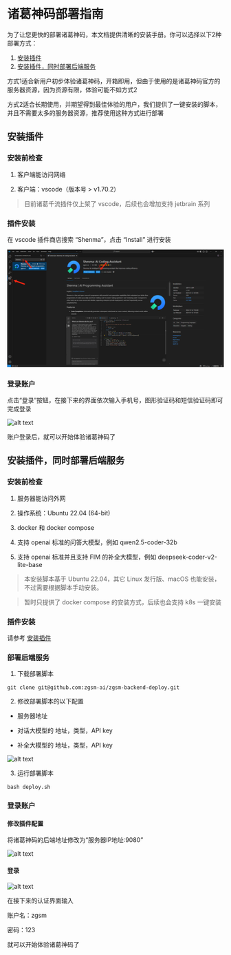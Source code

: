 # 诸葛神码部署指南

为了让您更快的部署诸葛神码，本文档提供清晰的安装手册。你可以选择以下2种部署方式：

1. [安装插件](#安装插件)
2. [安装插件，同时部署后端服务](#安装插件同时部署后端服务)

方式1适合新用户初步体验诸葛神码，开箱即用，但由于使用的是诸葛神码官方的服务器资源，因为资源有限，体验可能不如方式2

方式2适合长期使用，并期望得到最佳体验的用户，我们提供了一键安装的脚本，并且不需要太多的服务器资源，推荐使用这种方式进行部署

## 安装插件

### 安装前检查

1. 客户端能访问网络

2. 客户端：vscode（版本号 > v1.70.2）

> 目前诸葛千流插件仅上架了 vscode，后续也会增加支持 jetbrain 系列

### 插件安装

在 vscode 插件商店搜索 “Shenma”，点击 “Install” 进行安装

![alt text](/images/install/extensions.png)

### 登录账户

点击“登录”按钮，在接下来的界面依次输入手机号，图形验证码和短信验证码即可完成登录

![alt text](/images/install/login.png)

账户登录后，就可以开始体验诸葛神码了

## 安装插件，同时部署后端服务

### 安装前检查

1. 服务器能访问外网

2. 操作系统：Ubuntu 22.04 (64-bit)

3. docker 和 docker compose

4. 支持 openai 标准的问答大模型，例如 qwen2.5-coder-32b

5. 支持 openai 标准并且支持 FIM 的补全大模型，例如 deepseek-coder-v2-lite-base

> 本安装脚本基于 Ubuntu 22.04，其它 Linux 发行版、macOS 也能安装，不过需要根据脚本手动安装。

> 暂时只提供了 docker compose 的安装方式，后续也会支持 k8s 一键安装

### 插件安装

请参考 [安装插件](#安装插件)

### 部署后端服务

1. 下载部署脚本

```
git clone git@github.com:zgsm-ai/zgsm-backend-deploy.git
```

2. 修改部署脚本的以下配置

- 服务器地址

- 对话大模型的 地址，类型，API key

- 补全大模型的 地址，类型，API key

![alt text](/images/install/deploy.png)

3. 运行部署脚本

```
bash deploy.sh
```

### 登录账户

#### 修改插件配置

将诸葛神码的后端地址修改为“服务器IP地址:9080”

![alt text](/images/install/configure.png)

#### 登录

![alt text](/images/install/login.png)

在接下来的认证界面输入

账户名：zgsm

密码：123

就可以开始体验诸葛神码了
